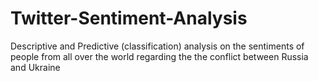 # Twitter-Sentiment-Analysis
Descriptive and Predictive (classification) analysis on the sentiments of people from all over the world regarding the the conflict between Russia and Ukraine
